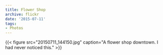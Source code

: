 ```yaml
---
title: Flower Shop
archive: flickr
date: '2015-07-11'
tags:
- Photos
---
```

{{< figure src="20150711_144150.jpg" caption="A flower shop downtown. I had never noticed this." >}}
